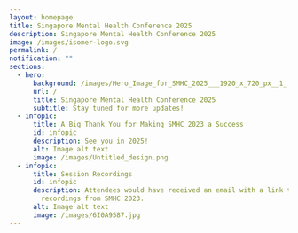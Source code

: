 ```yaml
---
layout: homepage
title: Singapore Mental Health Conference 2025
description: Singapore Mental Health Conference 2025
image: /images/isomer-logo.svg
permalink: /
notification: ""
sections:
  - hero:
      background: /images/Hero_Image_for_SMHC_2025___1920_x_720_px__1_.png
      url: /
      title: Singapore Mental Health Conference 2025
      subtitle: Stay tuned for more updates!
  - infopic:
      title: A Big Thank You for Making SMHC 2023 a Success
      id: infopic
      description: See you in 2025!
      alt: Image alt text
      image: /images/Untitled_design.png
  - infopic:
      title: Session Recordings
      id: infopic
      description: Attendees would have received an email with a link to the session
        recordings from SMHC 2023.
      alt: Image alt text
      image: /images/6I0A9587.jpg
---
```

